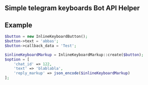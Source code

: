 ## Simple telegram keyboards Bot API Helper


## Example 

```php
$button = new InlineKeyboardButton();
$button->text = 'abbas';
$button->callback_data = 'Test';

$inlineKeyboardMarkup = InlineKeyboardMarkup::create($button);
$option = [
    'chat_id' => 122,
    'text' => 'blablabla',
    'reply_markup' => json_encode($inlineKeyboardMarkup)
];
```